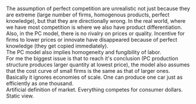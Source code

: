 The assumption of perfect competition are unrealistic not just because they are extreme (large number of firms, homogenous products,  perfect knowledge), but that they are directionally wrong. In the real world, where we have most competition is where we also have product differentiation.  
Also, in the PC model, there is no rivalry on prices or quality. Incentive for firms to lower prices or innovate have disappeared because of perfect knowledge (they get copied immediately).  
The PC model also implies homogeneity and fungibility of labor.  
For me the biggest issue is that to reach it's conclusion (PC production structure produces larger quantity at lowest price), the model also assumes that the cost curve of small firms is the same as that of larger ones. Basically it ignores economies of scale. One can produce one car just as efficiently as one thousand.  
Artificial definition of market. Everything competes for consumer dollars.  
Static view.  


